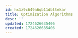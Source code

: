 ```yaml
---
id: hx1z9c649a6qb11dbltekar
title: Optimization Algorithms
desc: ''
updated: 1724626635406
created: 1724626635406
---
```

